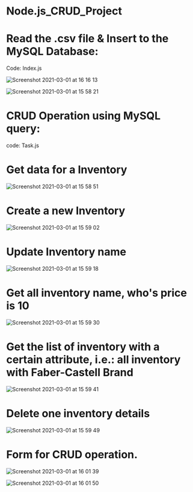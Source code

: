 # Node.js_CRUD_Project

# Read the .csv file & Insert to the MySQL Database:

Code: Index.js

![Screenshot 2021-03-01 at 16 16 13](https://user-images.githubusercontent.com/72803388/109517370-766f4f00-7aa9-11eb-8087-7b42bc2709b0.png)

![Screenshot 2021-03-01 at 15 58 21](https://user-images.githubusercontent.com/72803388/109517639-c4845280-7aa9-11eb-8ee3-d0609afe0fde.png)

# CRUD Operation using MySQL query:

code: Task.js

# Get data for a Inventory

![Screenshot 2021-03-01 at 15 58 51](https://user-images.githubusercontent.com/72803388/109518066-36f53280-7aaa-11eb-9797-ae24553d0ded.png)

# Create a new Inventory

![Screenshot 2021-03-01 at 15 59 02](https://user-images.githubusercontent.com/72803388/109518131-46747b80-7aaa-11eb-91cd-5a21cb8c4684.png)

# Update Inventory name

![Screenshot 2021-03-01 at 15 59 18](https://user-images.githubusercontent.com/72803388/109518237-58561e80-7aaa-11eb-84a2-058e0a654286.png)

# Get all inventory name, who's price is 10

![Screenshot 2021-03-01 at 15 59 30](https://user-images.githubusercontent.com/72803388/109518285-66a43a80-7aaa-11eb-9445-803d06397fc3.png)

# Get the list of inventory with a certain attribute, i.e.: all inventory with Faber-Castell Brand

![Screenshot 2021-03-01 at 15 59 41](https://user-images.githubusercontent.com/72803388/109518327-702da280-7aaa-11eb-81fc-9e255446da53.png)

# Delete one inventory details

![Screenshot 2021-03-01 at 15 59 49](https://user-images.githubusercontent.com/72803388/109518363-77ed4700-7aaa-11eb-9c6f-8e10f742747d.png)

# Form for CRUD operation.

![Screenshot 2021-03-01 at 16 01 39](https://user-images.githubusercontent.com/72803388/109518740-d31f3980-7aaa-11eb-8297-9460be499afe.png)

![Screenshot 2021-03-01 at 16 01 50](https://user-images.githubusercontent.com/72803388/109518747-d61a2a00-7aaa-11eb-9015-d426e7b2d2d6.png)

